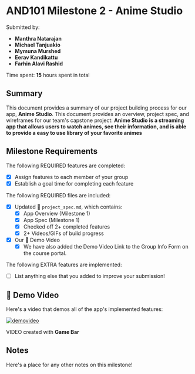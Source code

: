 # AND101 Milestone 2 - **Anime Studio**

Submitted by:
- **Manthra Natarajan**
- **Michael Tanjuakio**
- **Mymuna Murshed**
- **Eerav Kandikattu**
- **Farhin Alavi Rashid**

Time spent: **15** hours spent in total

## Summary

This document provides a summary of our project building process for our app, **Anime Studio**. This document provides an overview, project spec, and wireframes for our team's capstone project: **Anime Studio is a streaming app that allows users to watch animes, see their information, and is able to provide a easy to use library of your favorite animes**

## Milestone Requirements

The following REQUIRED features are completed:

- [X] Assign features to each member of your group
- [X] Establish a goal time for completing each feature

The following REQUIRED files are included:

- [X] Updated 📄 `project_spec.md`, which contains:
  - [X] App Overview (Milestone 1)
  - [X] App Spec (Milestone 1)
  - [X] Checked off 2+ completed features
  - [X] 2+ Videos/GIFs of build progress

- [x] Our 🎥 Demo Video
  - [x] We have also added the Demo Video Link to the Group Info Form on the course portal.

The following EXTRA features are implemented:

- [ ] List anything else that you added to improve your submission!

## 🎥 Demo Video

Here's a video that demos all of the app's implemented features:

[![demovideo](https://img.youtube.com/vi/6ojHPsCSG-0/0.jpg)](https://www.youtube.com/watch?v=6ojHPsCSG-0 )

VIDEO created with **Game Bar**

## Notes

Here's a place for any other notes on this milestone!
